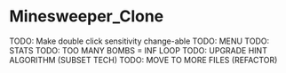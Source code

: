 # Minesweeper_Clone


TODO: Make double click sensitivity change-able
TODO: MENU
TODO: STATS
TODO: TOO MANY BOMBS = INF LOOP
TODO: UPGRADE HINT ALGORITHM (SUBSET TECH)
TODO: MOVE TO MORE FILES (REFACTOR)
